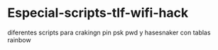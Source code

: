 # Especial-scripts-tlf-wifi-hack
diferentes scripts para crakingn pin psk pwd y hasesnaker con tablas rainbow
